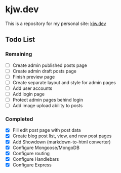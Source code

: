 # kjw.dev

This is a repository for my personal site: [kjw.dev](https://kjw.dev)

## Todo List

### Remaining

- [ ] Create admin published posts page
- [ ] Create admin draft posts page
- [ ] Finish preview page
- [ ] Create separate layout and style for admin pages
- [ ] Add user accounts
- [ ] Add login page
- [ ] Protect admin pages behind login
- [ ] Add image upload ability to posts

### Completed

- [X] Fill edit post page with post data
- [X] Create blog post list, view, and new post pages
- [X] Add Showdown (markdown-to-html converter)
- [X] Configure Mongoose/MongoDB
- [X] Configure routing
- [X] Configure Handlebars
- [X] Configure Express

